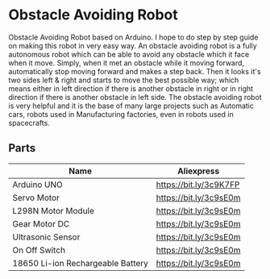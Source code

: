 # Obstacle Avoiding Robot

Obstacle Avoiding Robot based on Arduino. I hope to do step by step guide on making this robot in very easy way. An obstacle avoiding robot is a fully autonomous robot which can be able to avoid any obstacle which it face when it move. Simply, when it met an obstacle while it moving forward, automatically stop moving forward and makes a step back. Then it looks it's two sides left & right and starts to move the best possible way; which means either in left direction if there is another obstacle in right or in right direction if there is another obstacle in left side. The obstacle avoiding robot is very helpful and it is the base of many large projects such as Automatic cars, robots used in Manufacturing factories, even in robots used in spacecrafts.


## Parts

|   Name    |  Aliexpress  |
|   ------- | ------------  |
| Arduino UNO | https://bit.ly/3c9K7FP |
| Servo Motor  | https://bit.ly/3c9sE0m |
| L298N Motor Module   | https://bit.ly/3c9sE0m |
| Gear Motor DC  | https://bit.ly/3c9sE0m |
| Ultrasonic Sensor  | https://bit.ly/3c9sE0m |
| On Off Switch  | https://bit.ly/3c9sE0m |
| 18650 Li-ion Rechargeable Battery  | https://bit.ly/3c9sE0m |
